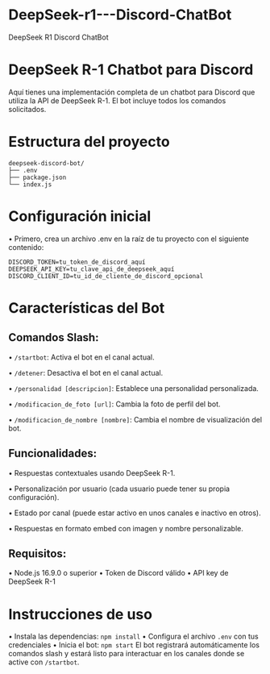 # DeepSeek-r1---Discord-ChatBot
DeepSeek R1 Discord ChatBot

# DeepSeek R-1 Chatbot para Discord
Aquí tienes una implementación completa de un chatbot para Discord que utiliza la API de DeepSeek R-1. El bot incluye todos los comandos solicitados.

# Estructura del proyecto
```
deepseek-discord-bot/
├── .env
├── package.json
└── index.js
```

# Configuración inicial
• Primero, crea un archivo .env en la raíz de tu proyecto con el siguiente contenido:
```
DISCORD_TOKEN=tu_token_de_discord_aquí
DEEPSEEK_API_KEY=tu_clave_api_de_deepseek_aquí
DISCORD_CLIENT_ID=tu_id_de_cliente_de_discord_opcional
```

# Características del Bot
## Comandos Slash:
• ```/startbot```: Activa el bot en el canal actual.

• ```/detener```: Desactiva el bot en el canal actual.

• ```/personalidad [descripcion]```: Establece una personalidad personalizada.

• ```/modificacion_de_foto [url]```: Cambia la foto de perfil del bot.

• ```/modificacion_de_nombre [nombre]```: Cambia el nombre de visualización del bot.

## Funcionalidades:
• Respuestas contextuales usando DeepSeek R-1.

• Personalización por usuario (cada usuario puede tener su propia configuración).

• Estado por canal (puede estar activo en unos canales e inactivo en otros).

• Respuestas en formato embed con imagen y nombre personalizable.

## Requisitos:
• Node.js 16.9.0 o superior
• Token de Discord válido
• API key de DeepSeek R-1

# Instrucciones de uso
• Instala las dependencias:
```npm install```
• Configura el archivo ```.env``` con tus credenciales
• Inicia el bot:
```npm start```
El bot registrará automáticamente los comandos slash y estará listo para interactuar en los canales donde se active con ```/startbot```.
